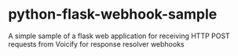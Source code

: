 # python-flask-webhook-sample
A simple sample of a flask web application for receiving HTTP POST requests from Voicify for response resolver webhooks
